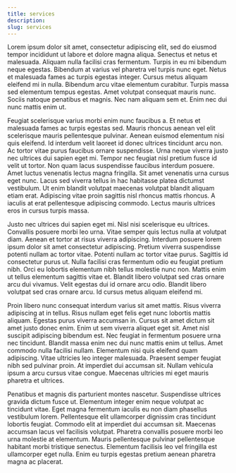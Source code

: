 ```yaml
---
title: services
description:
slug: services
---
```


Lorem ipsum dolor sit amet, consectetur adipiscing elit, sed do eiusmod tempor incididunt ut labore et dolore magna aliqua. Senectus et netus et malesuada. Aliquam nulla facilisi cras fermentum. Turpis in eu mi bibendum neque egestas. Bibendum at varius vel pharetra vel turpis nunc eget. Netus et malesuada fames ac turpis egestas integer. Cursus metus aliquam eleifend mi in nulla. Bibendum arcu vitae elementum curabitur. Turpis massa sed elementum tempus egestas. Amet volutpat consequat mauris nunc. Sociis natoque penatibus et magnis. Nec nam aliquam sem et. Enim nec dui nunc mattis enim ut.

Feugiat scelerisque varius morbi enim nunc faucibus a. Et netus et malesuada fames ac turpis egestas sed. Mauris rhoncus aenean vel elit scelerisque mauris pellentesque pulvinar. Aenean euismod elementum nisi quis eleifend. Id interdum velit laoreet id donec ultrices tincidunt arcu non. Ac tortor vitae purus faucibus ornare suspendisse. Urna neque viverra justo nec ultrices dui sapien eget mi. Tempor nec feugiat nisl pretium fusce id velit ut tortor. Non quam lacus suspendisse faucibus interdum posuere. Amet luctus venenatis lectus magna fringilla. Sit amet venenatis urna cursus eget nunc. Lacus sed viverra tellus in hac habitasse platea dictumst vestibulum. Ut enim blandit volutpat maecenas volutpat blandit aliquam etiam erat. Adipiscing vitae proin sagittis nisl rhoncus mattis rhoncus. A iaculis at erat pellentesque adipiscing commodo. Lectus mauris ultrices eros in cursus turpis massa.

Justo nec ultrices dui sapien eget mi. Nisl nisi scelerisque eu ultrices. Convallis posuere morbi leo urna. Vitae semper quis lectus nulla at volutpat diam. Aenean et tortor at risus viverra adipiscing. Interdum posuere lorem ipsum dolor sit amet consectetur adipiscing. Pretium viverra suspendisse potenti nullam ac tortor vitae. Potenti nullam ac tortor vitae purus. Sagittis id consectetur purus ut. Nulla facilisi cras fermentum odio eu feugiat pretium nibh. Orci eu lobortis elementum nibh tellus molestie nunc non. Mattis enim ut tellus elementum sagittis vitae et. Blandit libero volutpat sed cras ornare arcu dui vivamus. Velit egestas dui id ornare arcu odio. Blandit libero volutpat sed cras ornare arcu. Id cursus metus aliquam eleifend mi.

Proin libero nunc consequat interdum varius sit amet mattis. Risus viverra adipiscing at in tellus. Risus nullam eget felis eget nunc lobortis mattis aliquam. Egestas purus viverra accumsan in. Cursus sit amet dictum sit amet justo donec enim. Enim ut sem viverra aliquet eget sit. Amet nisl suscipit adipiscing bibendum est. Nec feugiat in fermentum posuere urna nec tincidunt. Blandit massa enim nec dui nunc mattis enim ut tellus. Amet commodo nulla facilisi nullam. Elementum nisi quis eleifend quam adipiscing. Vitae ultricies leo integer malesuada. Praesent semper feugiat nibh sed pulvinar proin. At imperdiet dui accumsan sit. Nullam vehicula ipsum a arcu cursus vitae congue. Maecenas ultricies mi eget mauris pharetra et ultrices.

Penatibus et magnis dis parturient montes nascetur. Suspendisse ultrices gravida dictum fusce ut. Elementum integer enim neque volutpat ac tincidunt vitae. Eget magna fermentum iaculis eu non diam phasellus vestibulum lorem. Pellentesque elit ullamcorper dignissim cras tincidunt lobortis feugiat. Commodo elit at imperdiet dui accumsan sit. Maecenas accumsan lacus vel facilisis volutpat. Pharetra convallis posuere morbi leo urna molestie at elementum. Mauris pellentesque pulvinar pellentesque habitant morbi tristique senectus. Elementum facilisis leo vel fringilla est ullamcorper eget nulla. Enim eu turpis egestas pretium aenean pharetra magna ac placerat.
